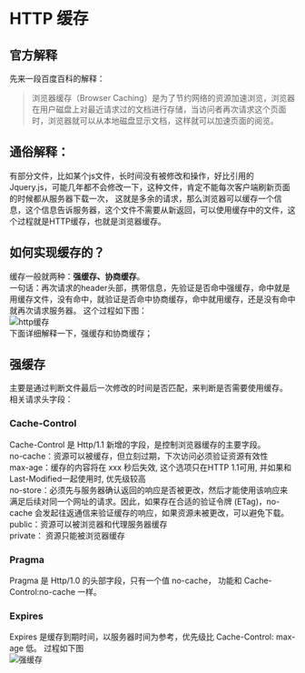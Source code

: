 # HTTP 缓存
## 官方解释
先来一段百度百科的解释：
> 浏览器缓存（Browser Caching）是为了节约网络的资源加速浏览，浏览器在用户磁盘上对最近请求过的文档进行存储，当访问者再次请求这个页面时，浏览器就可以从本地磁盘显示文档，这样就可以加速页面的阅览。
## 通俗解释：
有部分文件，比如某个js文件，长时间没有被修改和操作，好比引用的Jquery.js，可能几年都不会修改一下，这种文件，肯定不能每次客户端刷新页面的时候都从服务器下载一次，
这就是多余的请求，那么浏览器可以缓存一个信息，这个信息告诉服务器，这个文件不需要从新返回，可以使用缓存中的文件，这个过程就是HTTP缓存，也就是浏览器缓存。
## 如何实现缓存的？
缓存一般就两种：**强缓存、协商缓存**。</br>
一句话：再次请求的header头部，携带信息，先验证是否命中强缓存，命中就是用缓存文件，没有命中，就验证是否命中协商缓存，命中就用缓存，还是没有命中就再次请求服务器。
这个过程如下图：</br>
 ![http缓存](https://raw.githubusercontent.com/yangzaiwangzi/studyNotes/master/img/httpcache/http%E7%BC%93%E5%AD%98.jpg)</br>
下面详细解释一下，强缓存和协商缓存；
## 强缓存
主要是通过判断文件最后一次修改的时间是否匹配，来判断是否需要使用缓存。</br>
相关请求头字段：</br>
### Cache-Control
Cache-Control 是 Http/1.1 新增的字段，是控制浏览器缓存的主要字段。</br> 
no-cache：资源可以被缓存，但立刻过期，下次访问必须验证资源有效性</br>
max-age：缓存的内容将在 xxx 秒后失效, 这个选项只在HTTP 1.1可用, 并如果和Last-Modified一起使用时, 优先级较高</br>
no-store：必须先与服务器确认返回的响应是否被更改，然后才能使用该响应来满足后续对同一个网址的请求。因此，如果存在合适的验证令牌 (ETag)，no-cache 会发起往返通信来验证缓存的响应，如果资源未被更改，可以避免下载。</br>
public：资源可以被浏览器和代理服务器缓存</br>
private： 资源只能被浏览器缓存</br>
### Pragma
Pragma 是 Http/1.0 的头部字段，只有一个值 no-cache， 功能和 Cache-Control:no-cache 一样。
### Expires
Expires 是缓存到期时间，以服务器时间为参考，优先级比 Cache-Control: max-age 低。
过程如下图</br>
 ![强缓存](https://raw.githubusercontent.com/yangzaiwangzi/studyNotes/master/img/httpcache/http%E7%BC%93%E5%AD%98.jpg)</br>
